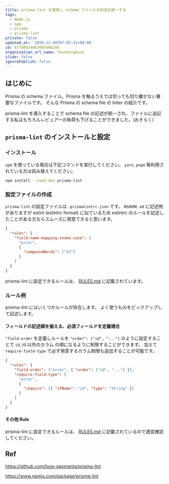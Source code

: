 ```yaml
---
title: prisma-lint を使用し schema ファイルの記述を統一する
tags:
  - Node.js
  - npm
  - prisma
  - prisma-lint
private: false
updated_at: '2024-12-09T07:03:41+09:00'
id: 67f8892466766fe86295
organization_url_name: foundingbase
slide: false
ignorePublish: false
---
```


## はじめに

Prisma の schema ファイル。Prisma を触るうえでは切っても切り離せない重要なファイルです。
そんな Prisma の schema file の linter の紹介です。

prisma-lint を導入することで schema file の記述が統一され、ファイルに追記する私はもちろんレビュアーの負荷も下げることができました。(おそらく)

## `prisma-lint` のインストールと設定

### インストール

`npm` を使っている場合は下記コマンドを実行してください。
`yarn`, `pnpm` 等利用されている方は読み替えてください。

```sh
npm install --save-dev prisma-lint
```

### 設定ファイルの作成

`prisma-lint` の設定ファイルは `.prismalintrc.json` です。
`README.md` に記述例がありますが eslint (eslintrc format) に似ているため eslintrc のルールを記述したことがある方ならスムーズに用意できると思います。

```json
{
  "rules": {
    "field-name-mapping-snake-case": [
      "error",
      {
        "compoundWords": ["S3"]
      }
    ]
  }
}
```

prisma-lint に設定できるルールは、 [RULES.md](https://github.com/loop-payments/prisma-lint/blob/main/RULES.md) に記載されています。

### ルール例

prisma-lint にはいくつかルールが存在します。
よく使うものをピックアップして記述します。

#### フィールドの記述順を揃える、必須フィールドを定義場合

`"field-order` を定義しルールを `"order": ["id", "..."]` のように設定することで `id`, id 以外のカラム の順になるように制限することができます。
加えて `require-field-type` で必ず用意するカラム制限も追加することが可能です。

```json
{
  "rules": {
    "field-order": ["error", { "order": ["id", "..."] }],
    "require-field-type": [
      "error",
      {
        "require": [{ "ifName": "id", "type": "String" }]
      }
    ]
  }
}
```

#### その他 Rule

prisma-lint に設定できるルールは、 [RULES.md](https://github.com/loop-payments/prisma-lint/blob/main/RULES.md) に記載されているので適宜確認してください。

## Ref

https://github.com/loop-payments/prisma-lint

https://www.npmjs.com/package/prisma-lint
